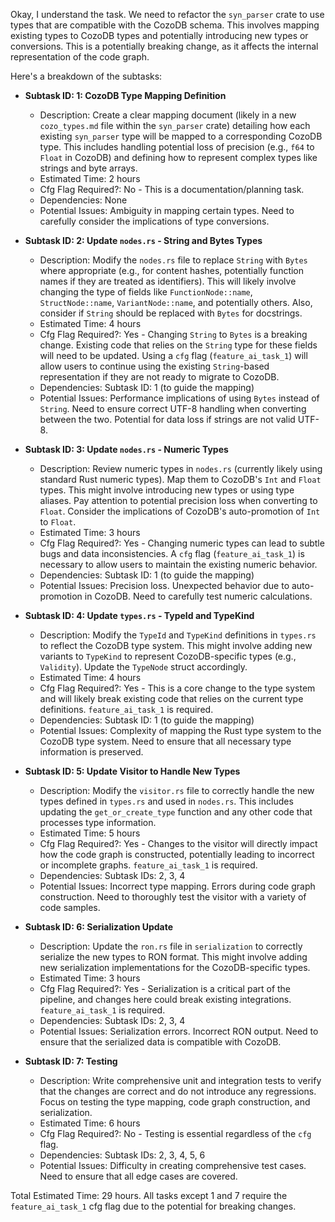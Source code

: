 Okay, I understand the task. We need to refactor the `syn_parser` crate to use types that are compatible with the CozoDB schema. This involves mapping existing types to CozoDB types and potentially introducing new types or conversions. This is a potentially breaking change, as it affects the internal representation of the code graph.

Here's a breakdown of the subtasks:

*   **Subtask ID: 1: CozoDB Type Mapping Definition**
    *   Description: Create a clear mapping document (likely in a new `cozo_types.md` file within the `syn_parser` crate) detailing how each existing `syn_parser` type will be mapped to a corresponding CozoDB type. This includes handling potential loss of precision (e.g., `f64` to `Float` in CozoDB) and defining how to represent complex types like strings and byte arrays.
    *   Estimated Time: 2 hours
    *   Cfg Flag Required?: No - This is a documentation/planning task.
    *   Dependencies: None
    *   Potential Issues:  Ambiguity in mapping certain types.  Need to carefully consider the implications of type conversions.

*   **Subtask ID: 2: Update `nodes.rs` - String and Bytes Types**
    *   Description: Modify the `nodes.rs` file to replace `String` with `Bytes` where appropriate (e.g., for content hashes, potentially function names if they are treated as identifiers).  This will likely involve changing the type of fields like `FunctionNode::name`, `StructNode::name`, `VariantNode::name`, and potentially others.  Also, consider if `String` should be replaced with `Bytes` for docstrings.
    *   Estimated Time: 4 hours
    *   Cfg Flag Required?: Yes - Changing `String` to `Bytes` is a breaking change.  Existing code that relies on the `String` type for these fields will need to be updated.  Using a `cfg` flag (`feature_ai_task_1`) will allow users to continue using the existing `String`-based representation if they are not ready to migrate to CozoDB.
    *   Dependencies: Subtask ID: 1 (to guide the mapping)
    *   Potential Issues:  Performance implications of using `Bytes` instead of `String`.  Need to ensure correct UTF-8 handling when converting between the two.  Potential for data loss if strings are not valid UTF-8.

*   **Subtask ID: 3: Update `nodes.rs` - Numeric Types**
    *   Description:  Review numeric types in `nodes.rs` (currently likely using standard Rust numeric types).  Map them to CozoDB's `Int` and `Float` types.  This might involve introducing new types or using type aliases.  Pay attention to potential precision loss when converting to `Float`. Consider the implications of CozoDB's auto-promotion of `Int` to `Float`.
    *   Estimated Time: 3 hours
    *   Cfg Flag Required?: Yes - Changing numeric types can lead to subtle bugs and data inconsistencies. A `cfg` flag (`feature_ai_task_1`) is necessary to allow users to maintain the existing numeric behavior.
    *   Dependencies: Subtask ID: 1 (to guide the mapping)
    *   Potential Issues:  Precision loss.  Unexpected behavior due to auto-promotion in CozoDB.  Need to carefully test numeric calculations.

*   **Subtask ID: 4: Update `types.rs` - TypeId and TypeKind**
    *   Description:  Modify the `TypeId` and `TypeKind` definitions in `types.rs` to reflect the CozoDB type system. This might involve adding new variants to `TypeKind` to represent CozoDB-specific types (e.g., `Validity`).  Update the `TypeNode` struct accordingly.
    *   Estimated Time: 4 hours
    *   Cfg Flag Required?: Yes - This is a core change to the type system and will likely break existing code that relies on the current type definitions.  `feature_ai_task_1` is required.
    *   Dependencies: Subtask ID: 1 (to guide the mapping)
    *   Potential Issues:  Complexity of mapping the Rust type system to the CozoDB type system.  Need to ensure that all necessary type information is preserved.

*   **Subtask ID: 5: Update Visitor to Handle New Types**
    *   Description:  Modify the `visitor.rs` file to correctly handle the new types defined in `types.rs` and used in `nodes.rs`. This includes updating the `get_or_create_type` function and any other code that processes type information.
    *   Estimated Time: 5 hours
    *   Cfg Flag Required?: Yes - Changes to the visitor will directly impact how the code graph is constructed, potentially leading to incorrect or incomplete graphs. `feature_ai_task_1` is required.
    *   Dependencies: Subtask IDs: 2, 3, 4
    *   Potential Issues:  Incorrect type mapping.  Errors during code graph construction.  Need to thoroughly test the visitor with a variety of code samples.

*   **Subtask ID: 6: Serialization Update**
    *   Description: Update the `ron.rs` file in `serialization` to correctly serialize the new types to RON format. This might involve adding new serialization implementations for the CozoDB-specific types.
    *   Estimated Time: 3 hours
    *   Cfg Flag Required?: Yes - Serialization is a critical part of the pipeline, and changes here could break existing integrations. `feature_ai_task_1` is required.
    *   Dependencies: Subtask IDs: 2, 3, 4
    *   Potential Issues:  Serialization errors.  Incorrect RON output.  Need to ensure that the serialized data is compatible with CozoDB.

*   **Subtask ID: 7: Testing**
    *   Description:  Write comprehensive unit and integration tests to verify that the changes are correct and do not introduce any regressions.  Focus on testing the type mapping, code graph construction, and serialization.
    *   Estimated Time: 6 hours
    *   Cfg Flag Required?: No - Testing is essential regardless of the `cfg` flag.
    *   Dependencies: Subtask IDs: 2, 3, 4, 5, 6
    *   Potential Issues:  Difficulty in creating comprehensive test cases.  Need to ensure that all edge cases are covered.



Total Estimated Time: 29 hours.  All tasks except 1 and 7 require the `feature_ai_task_1` cfg flag due to the potential for breaking changes.
